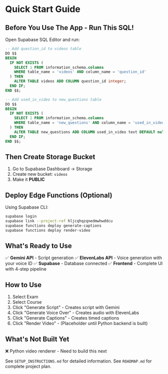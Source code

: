 # Quick Start Guide

## Before You Use The App - Run This SQL!

Open Supabase SQL Editor and run:

```sql
-- Add question_id to videos table
DO $$
BEGIN
  IF NOT EXISTS (
    SELECT 1 FROM information_schema.columns
    WHERE table_name = 'videos' AND column_name = 'question_id'
  ) THEN
    ALTER TABLE videos ADD COLUMN question_id integer;
  END IF;
END $$;

-- Add used_in_video to new_questions table
DO $$
BEGIN
  IF NOT EXISTS (
    SELECT 1 FROM information_schema.columns
    WHERE table_name = 'new_questions' AND column_name = 'used_in_video'
  ) THEN
    ALTER TABLE new_questions ADD COLUMN used_in_video text DEFAULT null;
  END IF;
END $$;
```

## Then Create Storage Bucket

1. Go to Supabase Dashboard → Storage
2. Create new bucket: `videos`
3. Make it **PUBLIC**

## Deploy Edge Functions (Optional)

Using Supabase CLI:
```bash
supabase login
supabase link --project-ref hljcqhqzqnedmwhwddcu
supabase functions deploy generate-captions
supabase functions deploy render-video
```

## What's Ready to Use

✅ **Gemini API** - Script generation
✅ **ElevenLabs API** - Voice generation with your voice ID
✅ **Supabase** - Database connected
✅ **Frontend** - Complete UI with 4-step pipeline

## How to Use

1. Select Exam
2. Select Course
3. Click "Generate Script" - Creates script with Gemini
4. Click "Generate Voice Over" - Creates audio with ElevenLabs
5. Click "Generate Captions" - Creates timed captions
6. Click "Render Video" - (Placeholder until Python backend is built)

## What's Not Built Yet

❌ Python video renderer - Need to build this next

See `SETUP_INSTRUCTIONS.md` for detailed information.
See `ROADMAP.md` for complete project plan.
